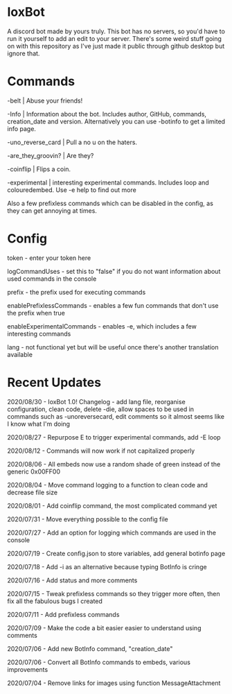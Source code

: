 # IoxBot
A discord bot made by yours truly. This bot has no servers, so you'd have to run it yourself to add an edit to your server. There's some weird stuff going on with this repository as I've just made it public through github desktop but ignore that.
# Commands
-belt | Abuse your friends!

-Info | Information about the bot. Includes author, GitHub, commands, creation_date and version. Alternatively you can use -botinfo to get a limited info page.

-uno_reverse_card | Pull a no u on the haters.

-are_they_groovin? | Are they?

-coinflip | Flips a coin.

-experimental | interesting experimental commands. Includes loop and colouredembed. Use -e help to find out more

Also a few prefixless commands which can be disabled in the config, as they can get annoying at times.
# Config
token - enter your token here

logCommandUses - set this to "false" if you do not want information about used commands in the console

prefix - the prefix used for executing commands

enablePrefixlessCommands - enables a few fun commands that don't use the prefix when true

enableExperimentalCommands - enables -e, which includes a few interesting commands

lang - not functional yet but will be useful once there's another translation available
# Recent Updates
2020/08/30 - IoxBot 1.0! Changelog - add lang file, reorganise configuration, clean code, delete -die, allow spaces to be used in commands such as -unoreversecard, edit comments so it almost seems like I know what I'm doing

2020/08/27 - Repurpose E to trigger experimental commands, add -E loop

2020/08/12 - Commands will now work if not capitalized properly

2020/08/06 - All embeds now use a random shade of green instead of the generic 0x00FF00

2020/08/04 - Move command logging to a function to clean code and decrease file size

2020/08/01 - Add coinflip command, the most complicated command yet

2020/07/31 - Move everything possible to the config file

2020/07/27 - Add an option for logging which commands are used in the console

2020/07/19 - Create config.json to store variables, add general botinfo page

2020/07/18 - Add -i as an alternative because typing BotInfo is cringe

2020/07/16 - Add status and more comments 

2020/07/15 - Tweak prefixless commands so they trigger more often, then fix all the fabulous bugs I created

2020/07/11 - Add prefixless commands

2020/07/09 - Make the code a bit easier easier to understand using comments

2020/07/06 - Add new BotInfo command, "creation_date"

2020/07/06 - Convert all BotInfo commands to embeds, various improvements

2020/07/04 - Remove links for images using function MessageAttachment
